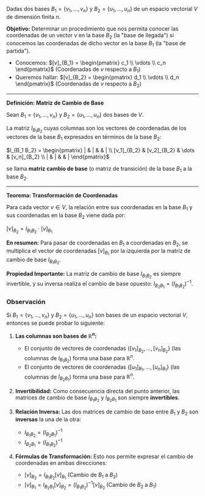 Dadas dos bases $B_1 = \{v_1, \dots, v_n\}$ y $B_2 = \{u_1, \dots, u_n\}$ de un espacio vectorial $V$ de dimensión finita $n$.

**Objetivo:** Determinar un procedimiento que nos permita conocer las coordenadas de un vector $v$ en la base $B_2$ (la "base de llegada") si conocemos las coordenadas de dicho vector en la base $B_1$ (la "base de partida").

*   Conocemos: $[v]_{B_1} = \begin{pmatrix} c_1 \\ \vdots \\ c_n \end{pmatrix}$ (Coordenadas de $v$ respecto a $B_1$)
*   Queremos hallar: $[v]_{B_2} = \begin{pmatrix} d_1 \\ \vdots \\ d_n \end{pmatrix}$ (Coordenadas de $v$ respecto a $B_2$)

---

**Definición: Matriz de Cambio de Base**

Sean $B_1 = \{v_1, \dots, v_n\}$ y $B_2 = \{u_1, \dots, u_n\}$ dos bases de $V$.

La matriz $I_{B_1 B_2}$ cuyas columnas son los vectores de coordenadas de los vectores de la base $B_1$ expresados en términos de la base $B_2$:

$I_{B_1 B_2} = \begin{pmatrix} | & | & & | \\ [v_1]_{B_2} & [v_2]_{B_2} & \dots & [v_n]_{B_2} \\ | & | & & | \end{pmatrix}$

se llama **matriz cambio de base** (o matriz de transición) de la base $B_1$ a la base $B_2$.

---

**Teorema: Transformación de Coordenadas**

Para cada vector $v \in V$, la relación entre sus coordenadas en la base $B_1$ y sus coordenadas en la base $B_2$ viene dada por:

$[v]_{B_2} = I_{B_1 B_2} \cdot [v]_{B_1}$

**En resumen:** Para pasar de coordenadas en $B_1$ a coordenadas en $B_2$, se multiplica el vector de coordenadas $[v]_{B_1}$ por la izquierda por la matriz de cambio de base $I_{B_1 B_2}$.

**Propiedad Importante:** La matriz de cambio de base $I_{B_1 B_2}$ es siempre invertible, y su inversa realiza el cambio de base opuesto: $I_{B_2 B_1} = (I_{B_1 B_2})^{-1}$.

### Observación 

Si $B_1 = \{v_1, \dots, v_n\}$ y $B_2 = \{u_1, \dots, u_n\}$ son bases de un espacio vectorial $V$, entonces se puede probar lo siguiente:

1.  **Las columnas son bases de $\mathbb{R}^n$:**
    *   El conjunto de vectores de coordenadas $\{ [v_1]_{B_2}, \dots, [v_n]_{B_2} \}$ (las columnas de $I_{B_1 B_2}$) forma una base para $\mathbb{R}^n$.
    *   El conjunto de vectores de coordenadas $\{ [u_1]_{B_1}, \dots, [u_n]_{B_1} \}$ (las columnas de $I_{B_2 B_1}$) forma una base para $\mathbb{R}^n$.

2.  **Invertibilidad:** Como consecuencia directa del punto anterior, las matrices de cambio de base $I_{B_1 B_2}$ y $I_{B_2 B_1}$ son siempre **invertibles**.

3.  **Relación Inversa:** Las dos matrices de cambio de base entre $B_1$ y $B_2$ son **inversas** la una de la otra:
    *   $I_{B_1 B_2} = (I_{B_2 B_1})^{-1}$
    *   $I_{B_2 B_1} = (I_{B_1 B_2})^{-1}$

4.  **Fórmulas de Transformación:** Esto nos permite expresar el cambio de coordenadas en ambas direcciones:
    *   $[v]_{B_2} = I_{B_1 B_2} [v]_{B_1}$ (Cambio de $B_1$ a $B_2$)
    *   $[v]_{B_1} = I_{B_2 B_1} [v]_{B_2} = (I_{B_1 B_2})^{-1} [v]_{B_2}$ (Cambio de $B_2$ a $B_1$)